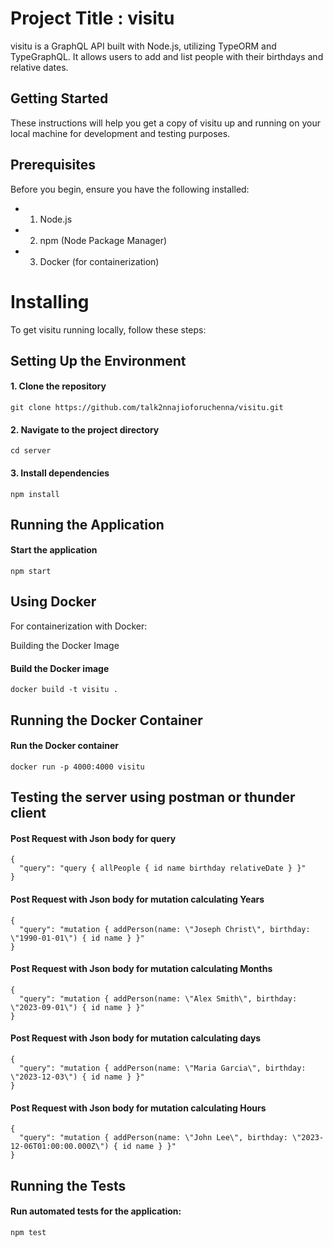 # Project Title : visitu

visitu is a GraphQL API built with Node.js, utilizing TypeORM and TypeGraphQL. It allows users to add and list people with their birthdays and relative dates.

## Getting Started

These instructions will help you get a copy of visitu up and running on your local machine for development and testing purposes.

## Prerequisites

Before you begin, ensure you have the following installed:

- 1. Node.js
- 2. npm (Node Package Manager)
- 3. Docker (for containerization)

# Installing

To get visitu running locally, follow these steps:

## Setting Up the Environment

#### 1. Clone the repository

```
git clone https://github.com/talk2nnajioforuchenna/visitu.git
```

#### 2. Navigate to the project directory

```
cd server
```

#### 3. Install dependencies

```
npm install
```

## Running the Application

#### Start the application

```
npm start
```

## Using Docker

For containerization with Docker:

Building the Docker Image

#### Build the Docker image

```
docker build -t visitu .
```

## Running the Docker Container

#### Run the Docker container

```
docker run -p 4000:4000 visitu
```

## Testing the server using postman or thunder client

#### Post Request with Json body for query

```
{
  "query": "query { allPeople { id name birthday relativeDate } }"
}
```

#### Post Request with Json body for mutation calculating Years

```
{
  "query": "mutation { addPerson(name: \"Joseph Christ\", birthday: \"1990-01-01\") { id name } }"
}
```

#### Post Request with Json body for mutation calculating Months

```
{
  "query": "mutation { addPerson(name: \"Alex Smith\", birthday: \"2023-09-01\") { id name } }"
}

```

#### Post Request with Json body for mutation calculating days

```
{
  "query": "mutation { addPerson(name: \"Maria Garcia\", birthday: \"2023-12-03\") { id name } }"
}

```

#### Post Request with Json body for mutation calculating Hours

```
{
  "query": "mutation { addPerson(name: \"John Lee\", birthday: \"2023-12-06T01:00:00.000Z\") { id name } }"
}

```

## Running the Tests

#### Run automated tests for the application:

```
npm test
```
